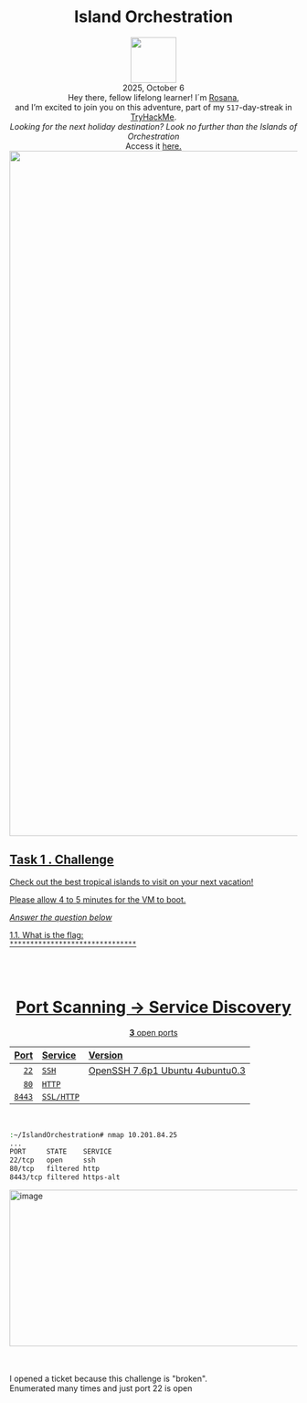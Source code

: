 <h1 align="center">Island Orchestration</h1>
<p align="center"><img width="80px" src="https://github.com/user-attachments/assets/a11551ff-026d-4458-b5e4-3b15243ffccd"><br>
2025, October 6<br> Hey there, fellow lifelong learner! I´m <a href="https://www.linkedin.com/in/rosanafssantos/">Rosana</a>,<br>
and I’m excited to join you on this adventure, part of my <code>517</code>-day-streak in<a href="https://tryhackme.com"> TryHackMe</a>.<br>
<em>Looking for the next holiday destination? Look no further than the Islands of Orchestration</em><br>
Access it <a href="https://tryhackme.com/room/islandorchestration"</a>here.<br>
<img width="1200px" src=""></p>


<h2>Task 1 . Challenge</h2>
<p>Check out the best tropical islands to visit on your next vacation!<br>

Please allow 4 to 5 minutes for the VM to boot.</p>


<p><em>Answer the question below</em></p>

<p>1.1. What is the flag:<br>
<code>*******************************</code></p>


<br>
<br>
<h1 align="center">Port Scanning → Service Discovery</h1>
<p align="center"><strong>3</strong> open ports</p>

<div align="center"><p>

| **Port**           | **Service**          | **Version**                     |
|-------------------:|:---------------------|:--------------------------------|
| `22`               |`SSH`                 |OpenSSH 7.6p1 Ubuntu 4ubuntu0.3  |
| `80`               |`HTTP`                |                                 |
| `8443`             |`SSL/HTTP`            |                                 |

</p></div><br>

```bash
:~/IslandOrchestration# nmap 10.201.84.25
...
PORT     STATE    SERVICE
22/tcp   open     ssh
80/tcp   filtered http
8443/tcp filtered https-alt
```

<img width="1275" height="274" alt="image" src="https://github.com/user-attachments/assets/16c93518-6033-49f5-94be-1b570f4179b6" />

<br>
<br>
<br>

<p>I opened a ticket because this challenge is "broken".<br>Enumerated many times and just port 22 is open</p>
